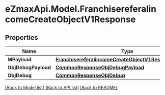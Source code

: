 
# eZmaxApi.Model.FranchisereferalincomeCreateObjectV1Response

## Properties

Name | Type | Description | Notes
------------ | ------------- | ------------- | -------------
**MPayload** | [**FranchisereferalincomeCreateObjectV1ResponseMPayload**](FranchisereferalincomeCreateObjectV1ResponseMPayload.md) |  | 
**ObjDebugPayload** | [**CommonResponseObjDebugPayload**](CommonResponseObjDebugPayload.md) |  | [optional] 
**ObjDebug** | [**CommonResponseObjDebug**](CommonResponseObjDebug.md) |  | [optional] 

[[Back to Model list]](../README.md#documentation-for-models)
[[Back to API list]](../README.md#documentation-for-api-endpoints)
[[Back to README]](../README.md)

